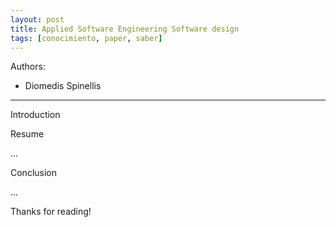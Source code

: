 ```yaml
---
layout: post
title: Applied Software Engineering Software design
tags: [conocimiento, paper, saber]
---
```


<!--Resumen-->

Authors:

- Diomedis Spinellis

---
<!--more-->

Introduction


Resume

...

Conclusion

...
  
Thanks for reading!